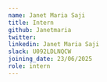 ```yaml
---
name: Janet Maria Saji
title: Intern
github: Janetmaria
twitter:
linkedin: Janet Maria Saji
slack: U092LDLNQCW
joining_date: 23/06/2025
role: intern
---
```

